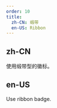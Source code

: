 ```yaml
---
order: 10
title:
  zh-CN: 缎带
  en-US: Ribbon
---
```


## zh-CN

使用缎带型的徽标。

## en-US

Use ribbon badge.